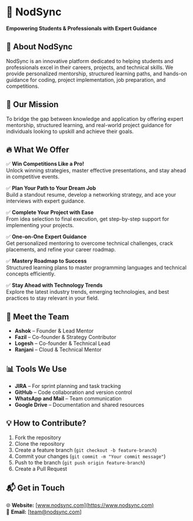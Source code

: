 # 🚀 NodSync  

**Empowering Students & Professionals with Expert Guidance**  

## 📌 About NodSync  
NodSync is an innovative platform dedicated to helping students and professionals excel in their careers, projects, and technical skills. We provide personalized mentorship, structured learning paths, and hands-on guidance for coding, project implementation, job preparation, and competitions.  

## 🎯 Our Mission  
To bridge the gap between knowledge and application by offering expert mentorship, structured learning, and real-world project guidance for individuals looking to upskill and achieve their goals.  

## 🔥 What We Offer  

✅ **Win Competitions Like a Pro!**  
Unlock winning strategies, master effective presentations, and stay ahead in competitive events.  

✅ **Plan Your Path to Your Dream Job**  
Build a standout resume, develop a networking strategy, and ace your interviews with expert guidance.  

✅ **Complete Your Project with Ease**  
From idea selection to final execution, get step-by-step support for implementing your projects.  

✅ **One-on-One Expert Guidance**  
Get personalized mentoring to overcome technical challenges, crack placements, and refine your career roadmap.  

✅ **Mastery Roadmap to Success**  
Structured learning plans to master programming languages and technical concepts efficiently.  

✅ **Stay Ahead with Technology Trends**  
Explore the latest industry trends, emerging technologies, and best practices to stay relevant in your field.  

## 👥 Meet the Team  
- **Ashok** – Founder & Lead Mentor  
- **Fazil** – Co-founder & Strategy Contributor  
- **Logesh** – Co-founder & Technical Lead  
- **Ranjani** – Cloud & Technical Mentor   

## 📊 Tools We Use  
- **JIRA** – For sprint planning and task tracking  
- **GitHub** – Code collaboration and version control  
- **WhatsApp and Mail** – Team communication  
- **Google Drive** – Documentation and shared resources  

## 💡 How to Contribute?  
1. Fork the repository  
2. Clone the repository  
3. Create a feature branch (`git checkout -b feature-branch`)  
4. Commit your changes (`git commit -m "Your commit message"`)  
5. Push to the branch (`git push origin feature-branch`)  
6. Create a Pull Request  

## 📬 Get in Touch  
🌐 **Website:** [www.nodsync.com](https://www.nodsync.com)  
📧 **Email:** [team@nodsync.com]   

